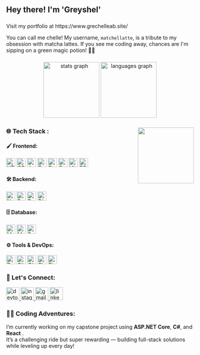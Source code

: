 <h2 align="left">Hey there! I'm 'Greyshel' </h2>

###

<p align="left">Visit my portfolio at https://www.grechelleab.site/ </p>
<p align="left">You can call me chelle! My username, <code>matchellatte</code>, is a tribute to my obsession with matcha lattes. If you see me coding away, chances are I'm sipping on a green magic potion! 🌿💚</p>

###

<div align="center">
  <img src="https://github-readme-stats.vercel.app/api?username=matchellatte&hide_title=false&hide_rank=false&show_icons=true&include_all_commits=true&count_private=true&disable_animations=false&theme=dracula&locale=en&hide_border=false" height="150" alt="stats graph" />
  <img src="https://github-readme-stats.vercel.app/api/top-langs?username=matchellatte&locale=en&hide_title=false&layout=compact&card_width=320&langs_count=5&theme=dracula&hide_border=false" height="150" alt="languages graph" />
</div>

###

<img align="right" height="150" src="https://i.pinimg.com/originals/40/57/9c/40579c0d06c343cf2cdabd2930d4619d.gif" />

###

<h3 align="left">🌐 Tech Stack :</h3>

<!-- Frontend -->
<h4 align="left">🖌️ Frontend:</h4>
<p align="left">
  <img src="https://cdn.jsdelivr.net/gh/devicons/devicon/icons/html5/html5-original.svg" style="height:24px;" alt="HTML5" title="HTML5" />
  <img src="https://cdn.jsdelivr.net/gh/devicons/devicon/icons/css3/css3-original.svg" style="height:24px;" alt="CSS3" title="CSS3" />
  <img src="https://cdn.jsdelivr.net/gh/devicons/devicon/icons/javascript/javascript-original.svg" style="height:24px;" alt="JavaScript" title="JavaScript" />
  <img src="https://cdn.jsdelivr.net/gh/devicons/devicon/icons/typescript/typescript-original.svg" style="height:24px;" alt="TypeScript" title="TypeScript" />
  <img src="https://cdn.jsdelivr.net/gh/devicons/devicon/icons/react/react-original.svg" style="height:24px;" alt="React" title="React" />
  <img src="https://cdn.jsdelivr.net/gh/devicons/devicon/icons/svelte/svelte-original.svg" style="height:24px;" alt="SvelteKit" title="SvelteKit" />
  <img src="https://cdn.jsdelivr.net/gh/devicons/devicon/icons/vite/vite-original.svg" style="height:24px;" alt="Vite" title="Vite" />
  <img src="https://cdn.jsdelivr.net/gh/devicons/devicon/icons/eslint/eslint-original.svg" style="height:24px;" alt="ESLint" title="ESLint" />
</p>

<!-- Backend -->
<h4 align="left">🛠️ Backend:</h4>
<p align="left">
  <img src="https://cdn.jsdelivr.net/gh/devicons/devicon/icons/nodejs/nodejs-original.svg" style="height:24px;" alt="Node.js" title="Node.js" />
  <img src="https://cdn.jsdelivr.net/gh/devicons/devicon/icons/express/express-original.svg" style="height:24px;" alt="Express" title="Express" />
  <img src="https://cdn.jsdelivr.net/gh/devicons/devicon/icons/python/python-original.svg" style="height:24px;" alt="Python" title="Python" />
  <img src="https://cdn.jsdelivr.net/gh/devicons/devicon/icons/django/django-plain.svg" style="height:24px;" alt="Django" title="Django" />
</p>

<!-- Database -->
<h4 align="left">🗄️ Database:</h4>
<p align="left">
  <img src="https://cdn.jsdelivr.net/gh/devicons/devicon/icons/mongodb/mongodb-original.svg" style="height:24px;" alt="MongoDB" title="MongoDB" />
  <img src="https://cdn.jsdelivr.net/gh/devicons/devicon/icons/mysql/mysql-original.svg" style="height:24px;" alt="MySQL" title="MySQL" />
  <img src="https://cdn.jsdelivr.net/gh/devicons/devicon/icons/postgresql/postgresql-original.svg" style="height:24px;" alt="PostgreSQL" title="PostgreSQL" />
</p>

<!-- Tools -->
<h4 align="left">⚙️ Tools & DevOps:</h4>
<p align="left">
  <img src="https://cdn.jsdelivr.net/gh/devicons/devicon/icons/docker/docker-original.svg" style="height:24px;" alt="Docker" title="Docker" />
  <img src="https://cdn.jsdelivr.net/gh/devicons/devicon/icons/git/git-original.svg" style="height:24px;" alt="Git" title="Git" />
  <img src="https://cdn.jsdelivr.net/gh/devicons/devicon/icons/github/github-original.svg" style="height:24px;" alt="GitHub" title="GitHub" />
  <img src="https://cdn.jsdelivr.net/gh/devicons/devicon/icons/slack/slack-original.svg" style="height:24px;" alt="Slack" title="Slack" />
  <img src="https://cdn.jsdelivr.net/gh/devicons/devicon/icons/figma/figma-original.svg" style="height:24px;" alt="Figma" title="Figma" />
</p>


<h3 align="left">💬 Let's Connect:</h3>
<div align="left">
  <a href="https://dev.to/matchellatte" target="_blank">
    <img src="https://img.shields.io/static/v1?message=dev.to&logo=dev.to&label=&color=0A0A0A&logoColor=white&labelColor=&style=for-the-badge" height="35" alt="devto logo" />
  </a>
  <a href="https://instagram.com/grayscaele" target="_blank">
    <img src="https://img.shields.io/static/v1?message=Instagram&logo=instagram&label=&color=0A0A0A&logoColor=white&labelColor=&style=for-the-badge" height="35" alt="instagram logo" />
  </a>
  <a href="mailto:grechelleab@gmail.com" target="_blank">
    <img src="https://img.shields.io/static/v1?message=Gmail&logo=gmail&label=&color=0A0A0A&logoColor=white&labelColor=&style=for-the-badge" height="35" alt="gmail logo" />
  </a>
  <a href="https://www.linkedin.com/in/grechelle-ann-boneo/" target="_blank">
    <img src="https://img.shields.io/static/v1?message=LinkedIn&logo=linkedin&label=&color=0A0A0A&logoColor=white&labelColor=&style=for-the-badge" height="35" alt="linkedin logo" />
  </a>
</div>

###

### 👩‍💻 Coding Adventures:
I’m currently working on my capstone project using **ASP.NET Core**, **C#**, and **React** .  
It’s a challenging ride but super rewarding — building full-stack solutions while leveling up every day!


###

<br clear="both">
